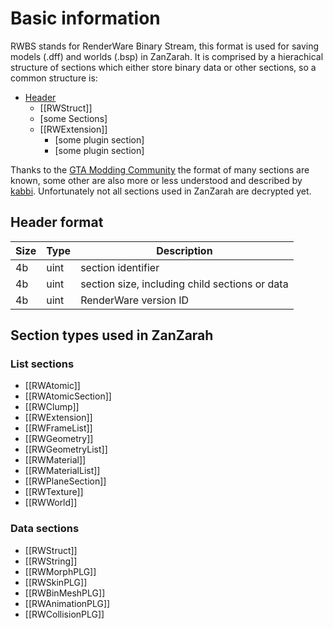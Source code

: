 # Basic information

RWBS stands for RenderWare Binary Stream, this format is used for saving models (.dff) and worlds (.bsp) in ZanZarah. It is comprised by a hierachical structure of sections which either store binary data or other sections, so a common structure is:

* [Header](#header-format)
     * [[RWStruct]]
     * [some Sections]
     * [[RWExtension]]
        * [some plugin section]
        * [some plugin section]

Thanks to the [GTA Modding Community](http://www.gtamodding.com) the format of many sections are known, some other are also more or less understood and described by [kabbi](https://github.com/kabbi). Unfortunately not all sections used in ZanZarah are decrypted yet.

## Header format

| Size | Type | Description |
|------|------|-------------|
| 4b   | uint | section identifier
| 4b   | uint | section size, including child sections or data
| 4b   | uint | RenderWare version ID

## Section types used in ZanZarah

### List sections
* [[RWAtomic]]
* [[RWAtomicSection]]
* [[RWClump]]
* [[RWExtension]]
* [[RWFrameList]]
* [[RWGeometry]]
* [[RWGeometryList]]
* [[RWMaterial]]
* [[RWMaterialList]]
* [[RWPlaneSection]]
* [[RWTexture]]
* [[RWWorld]]

### Data sections
* [[RWStruct]]
* [[RWString]]
* [[RWMorphPLG]]
* [[RWSkinPLG]]
* [[RWBinMeshPLG]]
* [[RWAnimationPLG]]
* [[RWCollisionPLG]]
